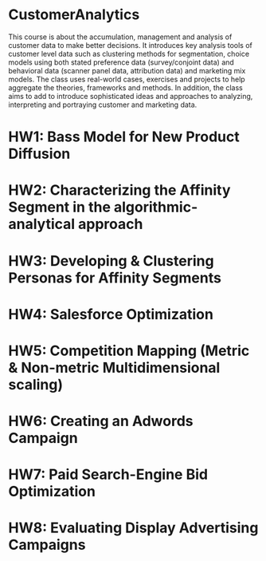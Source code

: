 # CustomerAnalytics
This course is about the accumulation, management and analysis of customer data to make better decisions. It introduces key analysis tools of customer level data such as clustering methods for segmentation, choice models using both stated preference data (survey/conjoint data) and behavioral data (scanner panel data, attribution data) and marketing mix models. The class uses real-world cases, exercises and projects to help aggregate the theories, frameworks and methods. In addition, the class aims to add to introduce sophisticated ideas and approaches to analyzing, interpreting and portraying customer and marketing data.

# HW1: Bass Model for New Product Diffusion

# HW2: Characterizing the Affinity Segment in the algorithmic-analytical approach

# HW3: Developing & Clustering Personas for Affinity Segments 

# HW4: Salesforce Optimization

# HW5: Competition Mapping (Metric & Non-metric Multidimensional scaling)

# HW6: Creating an Adwords Campaign

# HW7: Paid Search-Engine Bid Optimization 

# HW8: Evaluating Display Advertising Campaigns 
